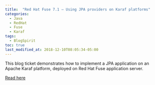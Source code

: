 ```yaml
---
title:  "Red Hat Fuse 7.1 – Using JPA providers on Karaf platforms"
categories:
  - Java
  - RedHat
  - Fuse
  - Karaf
tags:
  - BlogSpirit
toc: true
last_modified_at: 2018-12-10T08:05:34-05:00
---
```


This blog ticket demonstrates how to implement a JPA application on an Apache Karaf platform, deployed on Red Hat Fuse application server.

[Read here](http://nicolasduminil.blogspirit.com/archive/2018/12/10/red-hat-fuse-7-1-using-jpa-providers-on-karaf-platforms-3127275.html)
